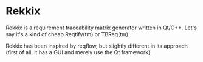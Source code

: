 # Rekkix
Rekkix is a requirement traceability matrix generator written in Qt/C++. Let's say it's a kind of cheap Reqtify(tm) or TBReq(tm).


Rekkix has been inspired by reqflow, but slightly different in its approach (first of all, it has a GUI and merely use the Qt framework).





